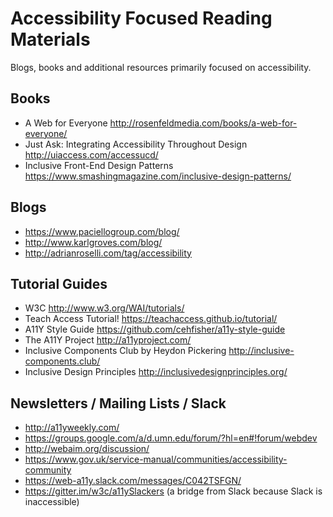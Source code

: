 # Accessibility Focused Reading Materials
Blogs, books and additional resources primarily focused on accessibility.


## Books 
- A Web for Everyone http://rosenfeldmedia.com/books/a-web-for-everyone/
- Just Ask: Integrating Accessibility Throughout Design http://uiaccess.com/accessucd/
- Inclusive Front-End Design Patterns https://www.smashingmagazine.com/inclusive-design-patterns/


## Blogs
- https://www.paciellogroup.com/blog/
- http://www.karlgroves.com/blog/
- http://adrianroselli.com/tag/accessibility


## Tutorial Guides
- W3C http://www.w3.org/WAI/tutorials/
- Teach Access Tutorial! https://teachaccess.github.io/tutorial/
- A11Y Style Guide https://github.com/cehfisher/a11y-style-guide
- The A11Y Project http://a11yproject.com/
- Inclusive Components Club by Heydon Pickering http://inclusive-components.club/
- Inclusive Design Principles http://inclusivedesignprinciples.org/


## Newsletters / Mailing Lists / Slack
- http://a11yweekly.com/
- https://groups.google.com/a/d.umn.edu/forum/?hl=en#!forum/webdev
- http://webaim.org/discussion/
- https://www.gov.uk/service-manual/communities/accessibility-community 
- https://web-a11y.slack.com/messages/C042TSFGN/
- https://gitter.im/w3c/a11ySlackers (a bridge from Slack because Slack is inaccessible)
